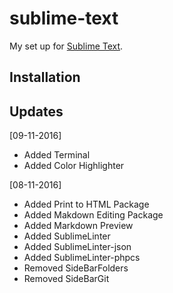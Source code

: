 # sublime-text
My set up for [Sublime Text](http://sublimetext.com/3).

## Installation


## Updates

[09-11-2016]
- Added Terminal
- Added Color Highlighter

[08-11-2016]
- Added Print to HTML Package
- Added Makdown Editing Package
- Added Markdown Preview
- Added SublimeLinter 
- Added SublimeLinter-json
- Added SublimeLinter-phpcs
- Removed SideBarFolders
- Removed SideBarGit
